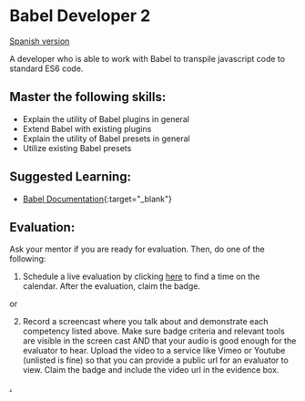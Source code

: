 # Babel Developer 2

[Spanish version](babel2-es.md)

A developer who is able to work with Babel to transpile javascript code to standard ES6 code.

## Master the following skills:

- Explain the utility of Babel plugins in general
- Extend Babel with existing plugins
- Explain the utility of Babel presets in general
- Utilize existing Babel presets

## Suggested Learning:

- [Babel Documentation](https://babeljs.io/){:target="\_blank"}

## Evaluation:

Ask your mentor if you are ready for evaluation. Then, do one of the following:

1. Schedule a live evaluation by clicking [here](https://webdev.codex.academy/mastery-eval-4?badge=7JoEH8LKShK1oqKS1TnKmQ) to find a time on the calendar. After the evaluation, claim the badge.

or

2. Record a screencast where you talk about and demonstrate each competency listed above. Make sure badge criteria and relevant tools are visible in the screen cast AND that your audio is good enough for the evaluator to hear. Upload the video to a service like Vimeo or Youtube (unlisted is fine) so that you can provide a public url for an evaluator to view. Claim the badge and include the video url in the evidence box.

[.](level-4)
